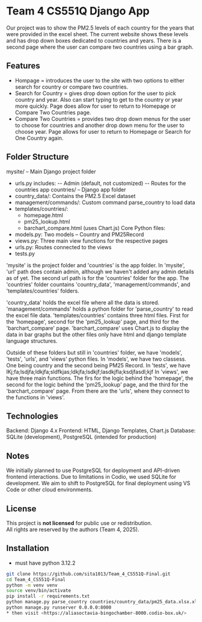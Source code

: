 # Team 4 CS551Q Django App

Our project was to show the PM2.5 levels of each country for the years that were provided in the excel sheet.
The current website shows these levels and has drop down boxes dedicated to countries and years. There is a second
page where the user can compare two countries using a bar graph. 


## Features
- Hompage = 
  introduces the user to the site with two options to either search for country or compare two countries. 
- Search for Country =
  gives drop down option for the user to pick country and year. Also can start typing to get
  to the country or year more quickly. Page does allow for user to return to Homepage or Compare Two Countries page. 
- Compare Two Countries =
  provides two drop down menus for the user to choose for countries and another drop down menu
  for the user to choose year. Page allows for user to return to Homepage or Search for One Country again. 


## Folder Structure
mysite/ – Main Django project folder
- urls.py includes:
  -- Admin (default, not customized)
  -- Routes for the countries app
countries/ – Django app folder
- country_data/: Contains the PM2.5 Excel dataset
- management/commands/: Custom command parse_country to load data
- templates/countries/:
  - homepage.html
  - pm25_lookup.html
  - barchart_compare.html (uses Chart.js)
Core Python files:
- models.py: Two models – Country and PM25Record
- views.py: Three main view functions for the respective pages
- urls.py: Routes connected to the views
- tests.py

'mysite' is the project folder and 'countries' is the app folder. In 'mysite', 'url' path does contain admin, although 
we haven't added any admin details as of yet. The second url path is for the 'countries' folder for the app. The 
'countries' folder countains 'country_data', 'management/commands', and 'templates/countries' folders. 

'country_data' holds the excel file where all the data is stored. 'management/commands' holds a python folder for 'parse_country' to 
read the excel file data. 'templates/countries' contains three html files. First for the 'homepage', second for the 
'pm25_lookup' page, and third for the 'barchart_compare' page. 'barchart_compare' uses Chart.js to display the data 
in bar graphs but the other files only have html and django template language structures. 

Outside of these folders but still in 'countries' folder, we have 'models', 'tests', 'urls', and 'views' python files. 
In 'models', we have two classess. One being country and the second being PM25 Record. In 'tests', we have lKj;fa;lsdjfa;ldkjfa;sldfkjas;ldkjfa;lsdkjf;lasdkjfla;ksdjfasdl;kjf
In 'views', we have three main functions. The firs for the logic behind the 'homepage', the second for the logic behind
the 'pm25_lookup' page, and the third for the 'barchart_compare' page. From there are the 'urls', where they connect
to the functions in 'views'. 


## Technologies
Backend: Django 4.x
Frontend: HTML, Django Templates, Chart.js
Database: SQLite (development), PostgreSQL (intended for production)

## Notes
We initially planned to use PostgreSQL for deployment and API-driven frontend interactions.
Due to limitations in Codio, we used SQLite for development. We aim to shift to PostgreSQL for final deployment using VS Code or other cloud environments.


## License
This project is **not licensed** for public use or redistribution.  
All rights are reserved by the authors (Team 4, 2025).


## Installation
- must have python 3.12.2
```bash
git clone https://github.com/sita1013/Team_4_CS551Q-Final.git
cd Team_4_CS551Q-Final
python -m venv venv
source venv/bin/activate
pip install -r requirements.txt
python manage.py parse_country countries/country_data/pm25_data.xlsx.xlsx
python manage.py runserver 0.0.0.0:8000
* then visit <https://aliasoctavia-bingochamber-8000.codio-box.uk/>
